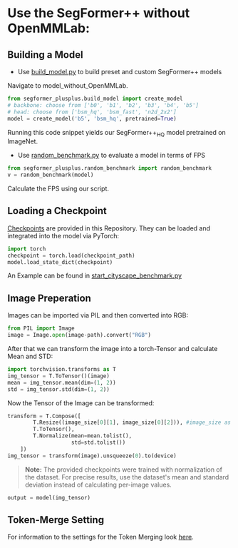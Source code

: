 # Use the SegFormer++ without OpenMMLab:

## Building a Model

- Use [build_model.py](../../model_without_OpenMMLab/segformer_plusplus/build_model.py) to build preset and custom SegFormer++ models

Navigate to model_without_OpenMMLab.
```python
from segformer_plusplus.build_model import create_model
# backbone: choose from ['b0', 'b1', 'b2', 'b3', 'b4', 'b5']
# head: choose from ['bsm_hq', 'bsm_fast', 'n2d_2x2']
model = create_model('b5', 'bsm_hq', pretrained=True)
```
Running this code snippet yields our SegFormer++<sub>HQ</sub> model pretrained on ImageNet.

- Use [random_benchmark.py](../../model_without_OpenMMLab/segformer_plusplus/random_benchmark.py) to evaluate a model in terms of FPS

```python
from segformer_plusplus.random_benchmark import random_benchmark
v = random_benchmark(model)
```
Calculate the FPS using our script.

## Loading a Checkpoint

[Checkpoints](../../README.md) are provided in this Repository.
They can be loaded and integrated into the model via PyTorch:
```python
import torch
checkpoint = torch.load(checkpoint_path)
model.load_state_dict(checkpoint)
```
An Example can be found in [start_cityscape_benchmark.py](../../model_without_OpenMMLab/segformer_plusplus/start_cityscape_benchmark.py)

## Image Preperation

Images can be imported via PIL and then converted into RGB:

```python
from PIL import Image
image = Image.open(image-path).convert("RGB")
```

After that we can transform the image into a torch-Tensor and calculate Mean and STD:

```python
import torchvision.transforms as T
img_tensor = T.ToTensor()(image)
mean = img_tensor.mean(dim=(1, 2))
std = img_tensor.std(dim=(1, 2))
```

Now the Tensor of the Image can be transformed:

```python
transform = T.Compose([
        T.Resize((image_size[0][1], image_size[0][2])), #image_size as wished
        T.ToTensor(),
        T.Normalize(mean=mean.tolist(),
                    std=std.tolist())
    ])
img_tensor = transform(image).unsqueeze(0).to(device)
```

> **Note:** The provided checkpoints were trained with normalization of the dataset. 
> For precise results, use the dataset's mean and standard deviation instead of calculating per-image values.

```python
output = model(img_tensor)
```

## Token-Merge Setting

For information to the settings for the Token Merging look [here](../../docs/run/token_merging.md).

